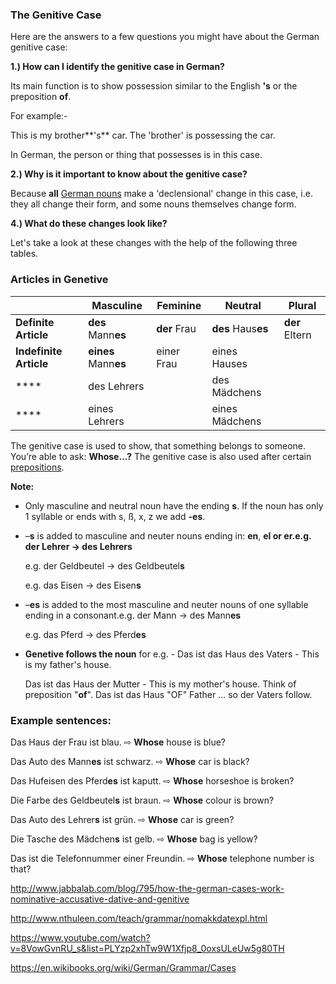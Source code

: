 ### The Genitive Case

Here are the answers to a few questions you might have about the German genitive case:

**1.) How can I identify the genitive case in German?**

Its main function is to show possession similar to the English **'s** or the preposition **of**.

For example:-

This is my brother**'s** car. The 'brother' is possessing the car.

In German, the person or thing that possesses is in this case.

**2.) Why is it important to know about the genitive case?**

Because **all** [German nouns](http://www.learn-german-language-online.com/german-nouns.html) make a 'declensional' change in this case, i.e. they all change their form, and some nouns themselves change form.

**4.) What do these changes look like?**

Let's take a look at these changes with the help of the following three tables.

### Articles in Genetive

|                        | Masculine            | Feminine     | Neutral            | Plural         |
| ---------------------- | -------------------- | ------------ | ------------------ | -------------- |
| **Definite Article**   | **des** Mann**es**   | **der** Frau | **des** Haus**es** | **der** Eltern |
| **Indefinite Article** | **eines** Mann**es** | einer Frau   | eines Hauses       |                |
| ****                   | des Lehrers          |              | des Mädchens       |                |
| ****                   | eines Lehrers        |              | eines Mädchens     |                |

The genitive case is used to show, that something belongs to someone. You’re able to ask: **Whose…?** The genitive case is also used after certain [prepositions](http://www.jabbalab.com/blog/768/how-to-use-german-prepositions).

**Note:**

- Only masculine and neutral noun have the ending **s**. If the noun has only 1 syllable or ends with s, ß, x, z we add **-es**.

- –**s** is added to masculine and neuter nouns ending in: **en**, **el **or **er**.e.g. der Lehrer → des Lehrer**s**

  e.g. der Geldbeutel → des Geldbeutel**s**

  e.g. das Eisen → des Eisen**s**

- –**es** is added to the most masculine and neuter nouns of one syllable ending in a consonant.e.g. 
  der Mann → des Mann**es**

  e.g. das Pferd → des Pferd**es**

- **Genetive follows the noun**
  for e.g. - Das ist das Haus des Vaters - This is my father's house.

  Das ist das Haus der Mutter - This is my mother's house.
  Think of preposition "**of**". Das ist das Haus "OF" Father … so der Vaters follow. 
  ​

### Example sentences:

Das Haus der Frau ist blau. ⇨ **Whose** house is blue?

Das Auto des Mann**es** ist schwarz. ⇨ **Whose** car is black?

Das Hufeisen des Pferd**es** ist kaputt. ⇨ **Whose** horseshoe is broken?

Die Farbe des Geldbeutel**s** ist braun. ⇨ **Whose** colour is brown?

Das Auto des Lehrer**s** ist grün. ⇨ **Whose** car is green?

Die Tasche des Mädchen**s** ist gelb. ⇨ **Whose** bag is yellow?

Das ist die Telefonnummer einer Freundin. ⇨ **Whose** telephone number is that?



http://www.jabbalab.com/blog/795/how-the-german-cases-work-nominative-accusative-dative-and-genitive

http://www.nthuleen.com/teach/grammar/nomakkdatexpl.html

https://www.youtube.com/watch?v=8VowGvnRU_s&list=PLYzp2xhTw9W1Xfjp8_0oxsULeUw5g80TH

https://en.wikibooks.org/wiki/German/Grammar/Cases